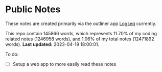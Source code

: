 # Public Notes

These notes are created primarily via the outliner app [Logseq](https://github.com/logseq/logseq) currently.

This repo contain 145866 words, which represents 11.70% of my coding related notes (1246958 words), and 1.06% of my total notes (12471892 words). **Last updated:** 2023-04-19 18:00:01. 

To do:

- [ ] Setup a web app to more easily read these notes

